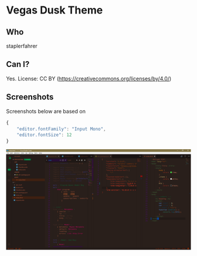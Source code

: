 # Vegas Dusk Theme

## Who

staplerfahrer

## Can I?

Yes. License: CC BY (https://creativecommons.org/licenses/by/4.0/)

## Screenshots

Screenshots below are based on
```js
{
    "editor.fontFamily": "Input Mono",
    "editor.fontSize": 12
}
```

![Screenshot](https://github.com/staplerfahrer/themes-vscode-vegas-dusk/raw/master/screenshots/elm-json-html.png)
